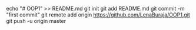 echo "# OOP1" >> README.md
git init
git add README.md
git commit -m "first commit"
git remote add origin https://github.com/LenaBuraja/OOP1.git
git push -u origin master
